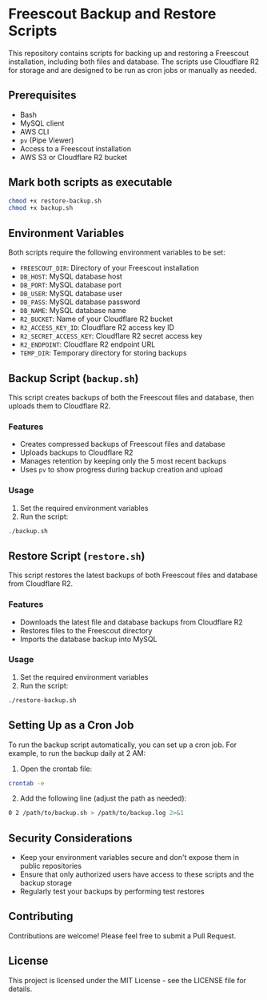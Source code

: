 # Freescout Backup and Restore Scripts

This repository contains scripts for backing up and restoring a Freescout installation, including both files and database. The scripts use Cloudflare R2 for storage and are designed to be run as cron jobs or manually as needed.

## Prerequisites

- Bash
- MySQL client
- AWS CLI
- `pv` (Pipe Viewer)
- Access to a Freescout installation
- AWS S3 or Cloudflare R2 bucket

## Mark both scripts as executable

```bash
chmod +x restore-backup.sh
chmod +x backup.sh
```

## Environment Variables

Both scripts require the following environment variables to be set:

- `FREESCOUT_DIR`: Directory of your Freescout installation
- `DB_HOST`: MySQL database host
- `DB_PORT`: MySQL database port
- `DB_USER`: MySQL database user
- `DB_PASS`: MySQL database password
- `DB_NAME`: MySQL database name
- `R2_BUCKET`: Name of your Cloudflare R2 bucket
- `R2_ACCESS_KEY_ID`: Cloudflare R2 access key ID
- `R2_SECRET_ACCESS_KEY`: Cloudflare R2 secret access key
- `R2_ENDPOINT`: Cloudflare R2 endpoint URL
- `TEMP_DIR`: Temporary directory for storing backups

## Backup Script (`backup.sh`)

This script creates backups of both the Freescout files and database, then uploads them to Cloudflare R2.

### Features

- Creates compressed backups of Freescout files and database
- Uploads backups to Cloudflare R2
- Manages retention by keeping only the 5 most recent backups
- Uses `pv` to show progress during backup creation and upload

### Usage

1. Set the required environment variables
2. Run the script:

```bash
./backup.sh
```

## Restore Script (`restore.sh`)

This script restores the latest backups of both Freescout files and database from Cloudflare R2.

### Features

- Downloads the latest file and database backups from Cloudflare R2
- Restores files to the Freescout directory
- Imports the database backup into MySQL

### Usage

1. Set the required environment variables
2. Run the script:

```bash
./restore-backup.sh
```

## Setting Up as a Cron Job

To run the backup script automatically, you can set up a cron job. For example, to run the backup daily at 2 AM:

1. Open the crontab file:

```bash
crontab -e
```

2. Add the following line (adjust the path as needed):
```bash
0 2 /path/to/backup.sh > /path/to/backup.log 2>&1
```


## Security Considerations

- Keep your environment variables secure and don't expose them in public repositories
- Ensure that only authorized users have access to these scripts and the backup storage
- Regularly test your backups by performing test restores

## Contributing

Contributions are welcome! Please feel free to submit a Pull Request.

## License

This project is licensed under the MIT License - see the LICENSE file for details.
